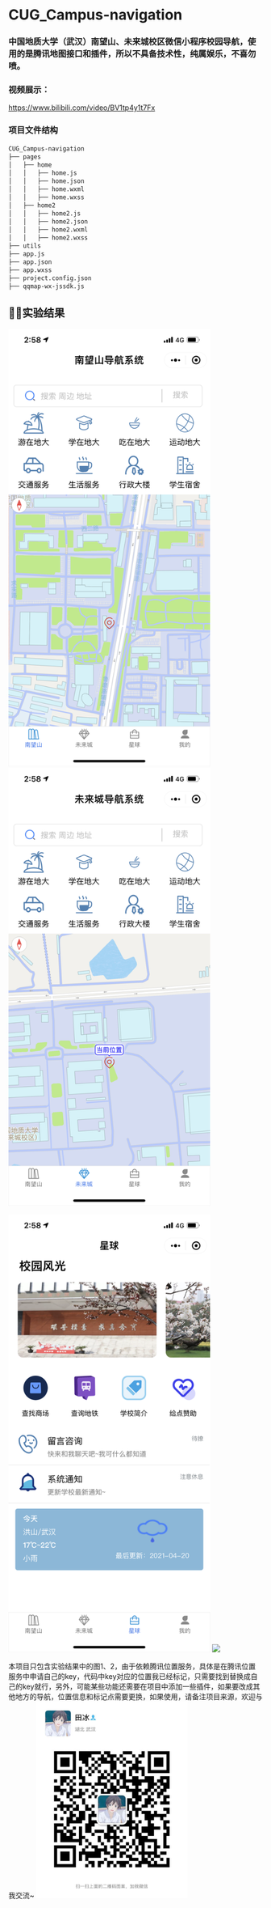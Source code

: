 # CUG_Campus-navigation
### 中国地质大学（武汉）南望山、未来城校区微信小程序校园导航，使用的是腾讯地图接口和插件，所以不具备技术性，纯属娱乐，不喜勿喷。
### 视频展示：
https://www.bilibili.com/video/BV1tp4y1t7Fx
### 项目文件结构
    CUG_Campus-navigation
    ├── pages
    │   ├── home
    │   │   ├── home.js
    │   │   ├── home.json
    │   │   ├── home.wxml
    │   │   ├── home.wxss
    │   ├── home2
    │   │   ├── home2.js
    │   │   ├── home2.json
    │   │   ├── home2.wxml
    │   │   ├── home2.wxss
    ├── utils
    ├── app.js
    ├── app.json
    ├── app.wxss
    ├── project.config.json
    ├── qqmap-wx-jssdk.js
## 🐱‍🏍实验结果
<p float="center">
  <img src="readme/1.png" width="400" />
  <img src="readme/2.png" width="400" /> 
</p>
<p float="left">
  <img src="readme/3.png" width="400" />
  <img src="readme/4.png" width="400" /> 
</p>

本项目只包含实验结果中的图1、2，由于依赖腾讯位置服务，具体是在腾讯位置服务中申请自己的key，代码中key对应的位置我已经标记，只需要找到替换成自己的key就行，另外，可能某些功能还需要在项目中添加一些插件，如果要改成其他地方的导航，位置信息和标记点需要更换，如果使用，请备注项目来源，欢迎与我交流~
<img src="readme/微信.jpg" width="300"/>
